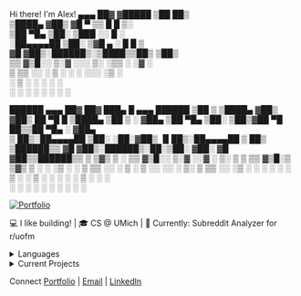 Hi there! I'm Alex! 
 ▄▄▄       ██▓    ▓█████ ▒██   ██▒                           
▒████▄    ▓██▒    ▓█   ▀ ▒▒ █ █ ▒░                           
▒██  ▀█▄  ▒██░    ▒███   ░░  █   ░                           
░██▄▄▄▄██ ▒██░    ▒▓█  ▄  ░ █ █ ▒                            
 ▓█   ▓██▒░██████▒░▒████▒▒██▒ ▒██▒                           
 ▒▒   ▓▒█░░ ▒░▓  ░░░ ▒░ ░▒▒ ░ ░▓ ░                           
  ▒   ▒▒ ░░ ░ ▒  ░ ░ ░  ░░░   ░▒ ░                           
  ░   ▒     ░ ░      ░    ░    ░                             
      ░  ░    ░  ░   ░  ░ ░    ░                             
                                                             
  ██████  ▄▄▄       ██▓     ██▓ ███▄    █  ▄▄▄        ██████ 
▒██    ▒ ▒████▄    ▓██▒    ▓██▒ ██ ▀█   █ ▒████▄    ▒██    ▒ 
░ ▓██▄   ▒██  ▀█▄  ▒██░    ▒██▒▓██  ▀█ ██▒▒██  ▀█▄  ░ ▓██▄   
  ▒   ██▒░██▄▄▄▄██ ▒██░    ░██░▓██▒  ▐▌██▒░██▄▄▄▄██   ▒   ██▒
▒██████▒▒ ▓█   ▓██▒░██████▒░██░▒██░   ▓██░ ▓█   ▓██▒▒██████▒▒
▒ ▒▓▒ ▒ ░ ▒▒   ▓▒█░░ ▒░▓  ░░▓  ░ ▒░   ▒ ▒  ▒▒   ▓▒█░▒ ▒▓▒ ▒ ░
░ ░▒  ░ ░  ▒   ▒▒ ░░ ░ ▒  ░ ▒ ░░ ░░   ░ ▒░  ▒   ▒▒ ░░ ░▒  ░ ░
░  ░  ░    ░   ▒     ░ ░    ▒ ░   ░   ░ ░   ░   ▒   ░  ░  ░  
      ░        ░  ░    ░  ░ ░           ░       ░  ░      ░  

[![Portfolio](https://img.shields.io/badge/Portfolio-Visit%20Site-blue)](https://alexcsalinas.github.io/personalsite/)

💻 I like building! | 🎓 CS @ UMich | 🔭 Currently: Subreddit Analyzer for r/uofm

<details>
<summary>Languages</summary>

![C++](https://img.shields.io/badge/C++-00599C?style=flat&logo=cplusplus&logoColor=white)
![Python](https://img.shields.io/badge/Python-3776AB?style=flat&logo=python&logoColor=white)
![Java](https://img.shields.io/badge/Java-007396?style=flat&logo=java&logoColor=white)
![JavaScript](https://img.shields.io/badge/JavaScript-F7DF1E?style=flat&logo=javascript&logoColor=black)
![HTML/CSS](https://img.shields.io/badge/HTML%2FCSS-E34F26?style=flat&logo=html5&logoColor=white)
</details>

<details>
<summary>Current Projects</summary>

- 📊 Subreddit Analyzer: Data visualization tool for r/uofm
- 🌐 [Personal Website](https://alexcsalinas.github.io/personalsite/)
</details>

Connect
[Portfolio](https://alexcsalinas.github.io/personalsite/) | 
[Email](mailto:alexsali@umich.edu) | 
[LinkedIn](https://www.linkedin.com/in/alexandercsalinas)
